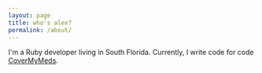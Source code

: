 ```yaml
---
layout: page
title: who's alex?
permalink: /about/
---
```

I'm a Ruby developer living in South Florida.  Currently, I write code for code
[CoverMyMeds][CoverMyMeds].

[CoverMyMeds]: https://www.covermymeds.com
